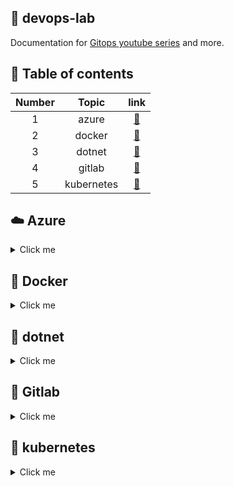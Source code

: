 📝 devops-lab
-------------
Documentation for [Gitops youtube series][playlist-link] and more.

🦦 Table of contents
--------------------

<!-- <div align="center"> -->

Number | Topic | link
:--:|:--:|:--:
1 | azure | [🔗][azure-link]
2 | docker | [🔗][docker-link]
3 | dotnet | [🔗][dotnet-link]
4 | gitlab | [🔗][gitlab-link]
5 | kubernetes | [🔗][kubernetes-link]

<!-- </div> -->

☁️ Azure 
-------
<details>
<summary>Click me</summary>
<br/>
....
</details>

🐳 Docker
---------
<details>
<summary>Click me</summary>

### 📝 Install kubectl inside ubuntu contanier
The showed-below Dockerfile sets up an Ubuntu-based container with kubectl and Python 3 installed.
```Dockerfile
FROM  ubuntu
RUN apt-get update
RUN apt-get install -y apt-transport-https ca-certificates curl
RUN apt-get install -y gnupg
RUN curl -s https://packages.cloud.google.com/apt/doc/apt-key.gpg | apt-key add -
RUN echo "deb https://apt.kubernetes.io/ kubernetes-xenial main" | tee /etc/apt/sources.list.d/kubernetes.list
RUN apt-get update
RUN apt-get install -y kubectl
RUN apt update
RUN apt install python3  -y
```
</details>

👹 dotnet
---------
<details>
<summary>Click me</summary>
....
</details>

🦝 Gitlab
---------
<details>
<summary>Click me</summary>
....
</details>

🐙 kubernetes
-------------
<details>
<summary>Click me</summary>
....
</details>


[playlist-link]: https://www.youtube.com/watch?v=f85XlAjbS5w&list=PLTRDUPO2OmInz2Fo41zwnoR1IArx70Hig
[azure-link]: #-azure
[docker-link]: #-docker
[dotnet-link]: #-dotnet
[gitlab-link]: #-gitlab
[kubernetes-link]: #-kubernetes
